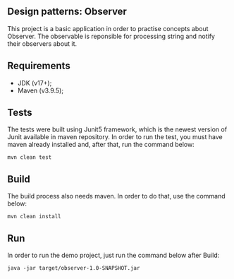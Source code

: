 ## **Design patterns: Observer**

This project is a basic application in order to practise concepts about Observer. The observable is reponsible for processing string and notify their observers about it.

## **Requirements**

*   JDK (v17+);
*   Maven (v3.9.5);

## **Tests**

The tests were built using Junit5 framework, which is the newest version of Junit available in maven repository. In order to run the test, you must have maven already installed and, after that, run the command below:

```shell
mvn clean test
```

## **Build**

The build process also needs maven. In order to do that, use the command below:

```shell
mvn clean install
```

## **Run**

In order to run the demo project, just run the command below after Build:

```shell
java -jar target/observer-1.0-SNAPSHOT.jar
```